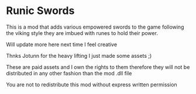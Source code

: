 # Runic Swords

This is a mod that adds various empowered swords to the game following the viking style they are imbued with runes to hold their power. 

Will update more here next time I feel creative 


Thnks Jotunn for the heavy lifting I just made some assets ;)


These are paid assets and I own the rights to them therefore they will not be distributed in any other fashion than the mod .dll file


You are not to redistribute this mod without express written permission
